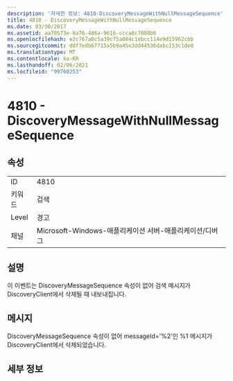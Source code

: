```yaml
---
description: '자세한 정보: 4810-DiscoveryMessageWithNullMessageSequence'
title: 4810 - DiscoveryMessageWithNullMessageSequence
ms.date: 03/30/2017
ms.assetid: aa70573e-8a76-486a-9616-ccca8c7008b6
ms.openlocfilehash: e2c767a0c5a39c75a084c1ebcc114e9d15962cbb
ms.sourcegitcommit: ddf7edb67715a5b9a45e3dd44536dabc153c1de0
ms.translationtype: MT
ms.contentlocale: ko-KR
ms.lasthandoff: 02/06/2021
ms.locfileid: "99760253"
---
```

# <a name="4810---discoverymessagewithnullmessagesequence"></a>4810 - DiscoveryMessageWithNullMessageSequence

## <a name="properties"></a>속성  
  
|||  
|-|-|  
|ID|4810|  
|키워드|검색|  
|Level|경고|  
|채널|Microsoft-Windows-애플리케이션 서버-애플리케이션/디버그|  
  
## <a name="description"></a>설명  

 이 이벤트는 DiscoveryMessageSequence 속성이 없어 검색 메시지가 DiscoveryClient에서 삭제될 때 내보내집니다.  
  
## <a name="message"></a>메시지  

 DiscoveryMessageSequence 속성이 없어 messageId='%2'인 %1 메시지가 DiscoveryClient에서 삭제되었습니다.  
  
## <a name="details"></a>세부 정보
